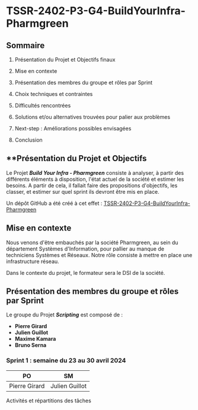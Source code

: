 # **TSSR-2402-P3-G4-BuildYourInfra-Pharmgreen**

##  **Sommaire**

1) Présentation du Projet et Objectifs finaux

2) Mise en contexte

3) Présentation des membres du groupe et rôles par Sprint

4) Choix techniques et contraintes

5) Difficultés rencontrées

6) Solutions et/ou alternatives trouvées pour palier aux problèmes

7) Next-step : Améliorations possibles envisagées

8) Conclusion

## **Présentation du Projet et Objectifs

Le Projet **_Build Your Infra - Pharmgreen_** consiste à analyser, à partir des différents éléments à disposition, l'état actuel de la société et estimer les besoins. A partir de cela, il fallait faire des propositions d'objectifs, les classer, et estimer sur quel sprint ils devront être mis en place.

Un dépôt GitHub a été créé à cet effet : [TSSR-2402-P3-G4-BuildYourInfra-Pharmgreen](https://github.com/WildCodeSchool/TSSR-2402-P3-G4-BuildYourInfra-Pharmgreen)
## **Mise en contexte**

Nous venons d'être embauchés par la société Pharmgreen, au sein du département Systèmes d'Information, pour pallier au manque de techniciens Systèmes et Réseaux. Notre rôle consiste à mettre en place une infrastructure réseau.

Dans le contexte du projet, le formateur sera le DSI de la société.
## **Présentation des membres du groupe et rôles par Sprint**

Le groupe du Projet **_Scripting_** est composé de :
* **Pierre Girard**
* **Julien Guillot**
* **Maxime Kamara**
* **Bruno Serna**

### **Sprint 1 : semaine du 23 au 30 avril 2024**

|      PO       |       SM       |
| :-----------: | :------------: |
| Pierre Girard | Julien Guillot |

Activités et répartitions des tâches
